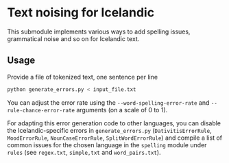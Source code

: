 # Text noising for Icelandic

This submodule implements various ways to add spelling issues, grammatical noise and so on for Icelandic text.


## Usage
Provide a file of tokenized text, one sentence per line

```python
python generate_errors.py < input_file.txt
```

You can adjust the error rate using the ``--word-spelling-error-rate`` and ``--rule-chance-error-rate`` arguments (on a scale of 0 to 1).

For adapting this error generation code to other languages, you can disable the Icelandic-specific errors in ``generate_errors.py`` (``DativitisErrorRule``, ``MoodErrorRule``, ``NounCaseErrorRule``, ``SplitWordErrorRule``) and compile a list of common issues for the chosen language in the ``spelling`` module under ``rules`` (see ``regex.txt``, ``simple,txt`` and ``word_pairs.txt``).
